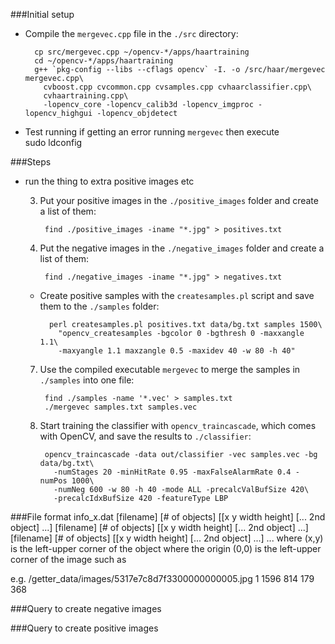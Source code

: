 ###Initial setup

+ Compile the `mergevec.cpp` file in the `./src` directory:

        cp src/mergevec.cpp ~/opencv-*/apps/haartraining
        cd ~/opencv-*/apps/haartraining
        g++ `pkg-config --libs --cflags opencv` -I. -o /src/haar/mergevec mergevec.cpp\
          cvboost.cpp cvcommon.cpp cvsamples.cpp cvhaarclassifier.cpp\
          cvhaartraining.cpp\
          -lopencv_core -lopencv_calib3d -lopencv_imgproc -lopencv_highgui -lopencv_objdetect
          
+ Test running if getting an error running `mergevec` then execute         
        sudo ldconfig


###Steps

+
  run the thing to extra positive images etc

  3. Put your positive images in the `./positive_images` folder and create a list
  of them:

          find ./positive_images -iname "*.jpg" > positives.txt

  4. Put the negative images in the `./negative_images` folder and create a list of them:

          find ./negative_images -iname "*.jpg" > negatives.txt

  + Create positive samples with the `createsamples.pl` script and save them
  to the `./samples` folder:
  
          perl createsamples.pl positives.txt data/bg.txt samples 1500\
            "opencv_createsamples -bgcolor 0 -bgthresh 0 -maxxangle 1.1\
            -maxyangle 1.1 maxzangle 0.5 -maxidev 40 -w 80 -h 40"

  7. Use the compiled executable `mergevec` to merge the samples in `./samples`
  into one file:

          find ./samples -name '*.vec' > samples.txt
          ./mergevec samples.txt samples.vec

  8. Start training the classifier with `opencv_traincascade`, which comes with
  OpenCV, and save the results to `./classifier`:

          opencv_traincascade -data out/classifier -vec samples.vec -bg data/bg.txt\
            -numStages 20 -minHitRate 0.95 -maxFalseAlarmRate 0.4 -numPos 1000\
            -numNeg 600 -w 80 -h 40 -mode ALL -precalcValBufSize 420\
            -precalcIdxBufSize 420 -featureType LBP


###File format
info_x.dat
[filename] [# of objects] [[x y width height] [... 2nd object] ...]
[filename] [# of objects] [[x y width height] [... 2nd object] ...]
[filename] [# of objects] [[x y width height] [... 2nd object] ...]
...
where (x,y) is the left-upper corner of the object where the origin (0,0) is the left-upper corner of the image such as

e.g. 
/getter_data/images/5317e7c8d7f3300000000005.jpg 1 1596 814 179 368

###Query to create negative images



###Query to create positive images